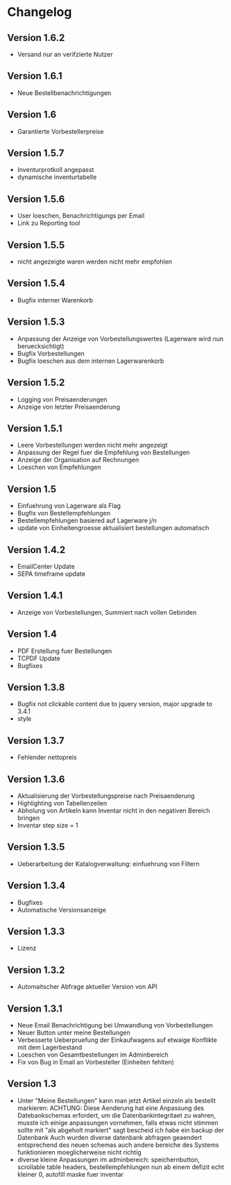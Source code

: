 # Changelog

## Version 1.6.2

- Versand nur an verifzierte Nutzer
  
## Version 1.6.1

- Neue Bestellbenachrichtigungen

## Version 1.6

- Garantierte Vorbestellerpreise

## Version 1.5.7

- Inventurprotkoll angepasst
- dynamische inventurtabelle

## Version 1.5.6

- User loeschen, Benachrichtigungs per Email
- Link zu Reporting tool

## Version 1.5.5

- nicht angezeigte waren werden nicht mehr empfohlen

## Version 1.5.4

- Bugfix interner Warenkorb

## Version 1.5.3

- Anpassung der Anzeige von Vorbestellungswertes (Lagerware wird nun beruecksichtigt)
- Bugfix Vorbestellungen
- Bugfix loeschen aus dem internen Lagerwarenkorb

## Version 1.5.2

- Logging von Preisaenderungen
- Anzeige von letzter Preisaenderung

## Version 1.5.1

- Leere Vorbestellungen werden nicht mehr angezeigt
- Anpassung der Regel fuer die Empfehlung von Bestellungen
- Anzeige der Organisation auf Rechnungen
- Loeschen von Empfehlungen

## Version 1.5

- Einfuehrung von Lagerware als Flag
- Bugfix von Bestellempfehlungen
- Bestellempfehlungen basiered auf Lagerware j/n
- update von Einheitengroesse aktualisiert bestellungen automatisch

## Version 1.4.2

- EmailCenter Update
- SEPA timeframe update

## Version 1.4.1

- Anzeige von Vorbestellungen, Summiert nach vollen Gebinden

## Version 1.4

- PDF Erstellung fuer Bestellungen
- TCPDF Update
- Bugfixes

## Version 1.3.8

- Bugfix not clickable content due to jquery version, major upgrade to 3.4.1
- style

## Version 1.3.7

- Fehlender nettopreis

## Version 1.3.6

- Aktualisierung der Vorbestellungspreise nach Preisaenderung
- Highlighting von Tabellenzeilen
- Abholung von Artikeln kann Inventar nicht in den negativen Bereich bringen
- Inventar step size = 1

## Version 1.3.5

- Ueberarbeitung der Katalogverwaltung: einfuehrung von Filtern

## Version 1.3.4

- Bugfixes
- Automatische Versionsanzeige

## Version 1.3.3

- Lizenz

## Version 1.3.2

- Automaitscher Abfrage aktueller Version von API

## Version 1.3.1

- Neue Email Benachrichtigung bei Umwandlung von Vorbestellungen
- Neuer Button unter meine Bestellungen
- Verbesserte Ueberpruefung der Einkaufwagens auf etwaige Konflikte mit dem Lagerbestand
- Loeschen von Gesamtbestellungen im Adminbereich
- Fix von Bug in Email an Vorbesteller (Einheiten fehlten)

## Version 1.3

- Unter "Meine Bestellungen" kann man jetzt Artikel einzeln als bestellt markieren:
	ACHTUNG: Diese Aenderung hat eine Anpassung des Datebankschemas erfordert, um die Datenbankintegritaet zu wahren, musste ich einige anpassungen vornehmen, falls etwas nicht stimmen sollte mit "als abgeholt markiert" sagt bescheid ich habe ein backup der Datenbank
	Auch wurden diverse datenbank abfragen geaendert entsprechend des neuen schemas auch andere bereiche des Systems funktionieren moeglicherweise nicht richtig
- diverse kleine Anpassungen im adminbereich: speichernbutton, scrollable table headers, bestellempfehlungen nun ab einem defizit echt kleiner 0, autofill maske fuer inventar